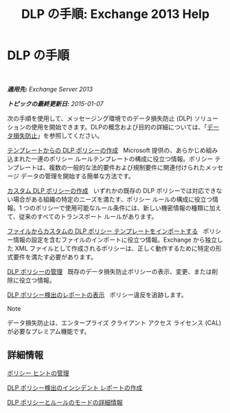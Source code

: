 ﻿---
title: 'DLP の手順: Exchange 2013 Help'
TOCTitle: DLP の手順
ms:assetid: e2f575aa-552e-4dcc-8d7b-1ffd697d67df
ms:mtpsurl: https://technet.microsoft.com/ja-jp/library/JJ657736(v=EXCHG.150)
ms:contentKeyID: 49896528
ms.date: 04/24/2018
mtps_version: v=EXCHG.150
ms.translationtype: HT
---

# DLP の手順

 

_**適用先:** Exchange Server 2013_

_**トピックの最終更新日:** 2015-01-07_

次の手順を使用して、メッセージング環境でのデータ損失防止 (DLP) ソリューションの使用を開始できます。DLPの概念および目的の詳細については、「[データ損失防止](https://docs.microsoft.com/ja-jp/exchange/security-and-compliance/data-loss-prevention/data-loss-prevention)」を参照してください。

[テンプレートからの DLP ポリシーの作成](https://docs.microsoft.com/ja-jp/exchange/security-and-compliance/data-loss-prevention/create-dlp-policy-from-template)   Microsoft 提供の、あらかじめ組み込まれた一連のポリシー ルールテンプレートの構成に役立つ情報。ポリシー テンプレートは、複数の一般的な法的要件および規制要件に関連付けられたメッセージ データの管理を開始する簡単な方法です。

[カスタム DLP ポリシーの作成](https://docs.microsoft.com/ja-jp/exchange/security-and-compliance/data-loss-prevention/create-custom-dlp-policy)   いずれかの既存の DLP ポリシーでは対応できない場合がある組織の特定のニーズを満たす、ポリシー ルールの構成に役立つ情報。1 つのポリシーで使用可能なルール条件には、新しい機密情報の種類に加えて、従来のすべてのトランスポート ルールがあります。

[ファイルからカスタムの DLP ポリシー テンプレートをインポートする](import-a-custom-dlp-policy-template-from-a-file-exchange-2013-help.md)   ポリシー情報の設定を含むファイルのインポートに役立つ情報。Exchange から独立した XML ファイルとして作成されるポリシーは、正しく動作するために特定の形式要件を満たす必要があります。

[DLP ポリシーの管理](manage-dlp-policies-exchange-2013-help.md)   既存のデータ損失防止ポリシーの表示、変更、または削除に役立つ情報。

[DLP ポリシー検出のレポートの表示](view-dlp-policy-detection-reports-exchange-2013-help.md)   ポリシー違反を追跡します。


> [!NOTE]
> データ損失防止は、エンタープライズ クライアント アクセス ライセンス (CAL) が必要なプレミアム機能です。



## 詳細情報

[ポリシー ヒントの管理](how-to-configure-and-manage-policy-tips-a-dlp-feature-exchange.md)

[DLP ポリシー検出のインシデント レポートの作成](create-incident-reports-for-dlp-policy-detections-exchange-2013-help.md)

[DLP ポリシーとルールのモードの詳細情報](https://technet.microsoft.com/ja-jp/library/jj156481\(v=exchg.150\))

